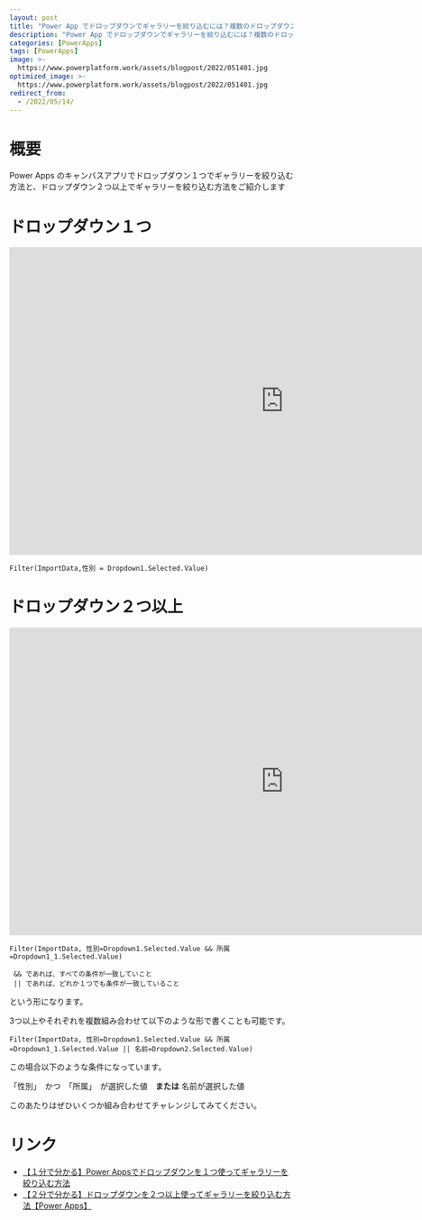 ```yaml
---
layout: post
title: "Power App でドロップダウンでギャラリーを絞り込むには？複数のドロップダウンにも対応"
description: "Power App でドロップダウンでギャラリーを絞り込むには？複数のドロップダウンにも対応"
categories: [PowerApps]
tags: [PowerApps]
image: >-
  https://www.powerplatform.work/assets/blogpost/2022/051401.jpg
optimized_image: >-
  https://www.powerplatform.work/assets/blogpost/2022/051401.jpg
redirect_from:
  - /2022/05/14/
---
```



#  概要

Power Apps のキャンバスアプリでドロップダウン１つでギャラリーを絞り込む方法と、ドロップダウン２つ以上でギャラリーを絞り込む方法をご紹介します


# ドロップダウン１つ

<iframe width="971" height="546" src="https://www.youtube.com/embed/r4N7vbbUUpI" title="YouTube video player" frameborder="0" allow="accelerometer; autoplay; clipboard-write; encrypted-media; gyroscope; picture-in-picture" allowfullscreen></iframe>

```
Filter(ImportData,性別 = Dropdown1.Selected.Value)
```

# ドロップダウン２つ以上

<iframe width="971" height="546" src="https://www.youtube.com/embed/QW106NeeTUM" title="YouTube video player" frameborder="0" allow="accelerometer; autoplay; clipboard-write; encrypted-media; gyroscope; picture-in-picture" allowfullscreen></iframe>

```
Filter(ImportData, 性別=Dropdown1.Selected.Value && 所属=Dropdown1_1.Selected.Value)
```

```
 && であれば、すべての条件が一致していこと
 || であれば、どれか１つでも条件が一致していること
```

という形になります。

3つ以上やそれぞれを複数組み合わせて以下のような形で書くことも可能です。

```
Filter(ImportData, 性別=Dropdown1.Selected.Value && 所属=Dropdown1_1.Selected.Value || 名前=Dropdown2.Selected.Value)
```


この場合以下のような条件になっています。

「性別」　かつ　「所属」　が選択した値　**または** 名前が選択した値

このあたりはぜひいくつか組み合わせてチャレンジしてみてください。

# リンク


- [【１分で分かる】Power Appsでドロップダウンを１つ使ってギャラリーを絞り込む方法](https://www.youtube.com/watch?v=r4N7vbbUUpI)
- [【２分で分かる】ドロップダウンを２つ以上使ってギャラリーを絞り込む方法【Power Apps】](https://youtu.be/QW106NeeTUM)
